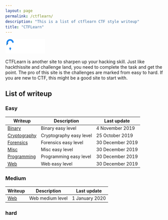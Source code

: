 ```yaml
---
layout: page
permalink: /ctflearn/
description: "This is a list of ctflearn CTF style writeup"
title: "CTFLearn"
---
```


<img alt="logo" src="/assets/images/ctflearn/logo.png" width="25%" />

CTFLearn is another site to sharpen up your hacking skill. Just like hackthissite and challenge land, you need to complete the task and get the point. The pro of this site is the challenges are marked from easy to hard. If you are new to CTF, this might be a good site to start with.

## List of writeup

### Easy

Writeup | Description | Last update
--------|-------------|---------
[Binary](/posts/ctflearn/binary-easy) | Binary easy level | 4 November 2019
[Cryptography](/posts/ctflearn/cryptography-easy) | Cryptography easy level | 25 October 2019
[Forensics](/posts/ctflearn/forensics-easy) | Forensics easy level | 30 December 2019
[Misc](/posts/ctflearn/misc-easy) | Misc easy level | 30 December 2019
[Programming](/posts/ctflearn/programming-easy) | Programming easy level | 30 December 2019
[Web](/posts/ctflearn/web-easy) | Web easy level | 30 December 2019

### Medium

Writeup | Description | Last update
--------|-------------|---------
[Web](/posts/ctflearn/web-medium) | Web medium level | 1 January 2020

### hard
